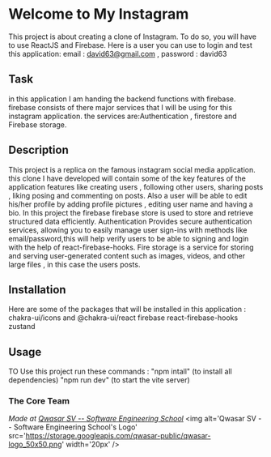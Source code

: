 # Welcome to My Instagram
This project is about creating a clone of Instagram.
To do so, you will have to use ReactJS and Firebase.
Here is a user you can use to login and test this application:
email : david63@gmail.com , password : david63

## Task
in this application I am handing the backend functions with firebase.
firebase consists of there major services that I will be using for this instagram application.
the services are:Authentication , firestore and Firebase storage.

## Description
This project is a replica on the famous instagram social media application.
this clone I have developed will contain some of the key features of the application features like creating users ,
following other users, sharing posts , liking posing and commenting on posts.
Also a user will be able to edit his/her profile by adding profile pictures , editing user name and having a bio.
In this project the firebase firebase store is used to store and retrieve structured data efficiently.
Authentication Provides secure authentication services, allowing you to easily manage user sign-ins with methods 
like email/password,this will help verify users to be able to signing and login with the help of react-firebase-hooks.
Fire storage is a service for storing and serving user-generated content such as images, videos, and other large files ,
in this case the users posts.
## Installation
Here are some of the packages that will be installed in this application :
chakra-ui/icons and @chakra-ui/react 
firebase 
react-firebase-hooks
zustand
## Usage
TO Use this project run these commands :
"npm intall" (to install all dependencies)
"npm run dev" (to start the vite server)
### The Core Team

<span><i>Made at <a href='https://qwasar.io'>Qwasar SV -- Software Engineering School</a></i></span>
<span><img alt='Qwasar SV -- Software Engineering School's Logo' src='https://storage.googleapis.com/qwasar-public/qwasar-logo_50x50.png' width='20px' /></span>


